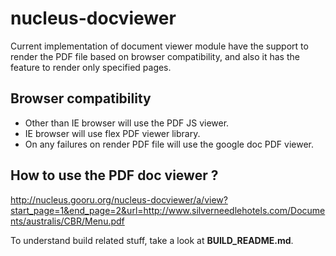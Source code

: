 # nucleus-docviewer

Current implementation of document viewer module have the support  to render the PDF file  based on browser compatibility, and also it has the feature to render only specified pages.


## Browser compatibility

   -  Other than IE browser  will use the PDF JS viewer.
   -  IE browser will use flex PDF viewer library.
   -  On any failures on render PDF file will use the google doc PDF viewer.

## How to  use the PDF doc viewer ?

http://nucleus.gooru.org/nucleus-docviewer/a/view?start_page=1&end_page=2&url=http://www.silverneedlehotels.com/Documents/australis/CBR/Menu.pdf


To understand build related stuff, take a look at **BUILD_README.md**.

